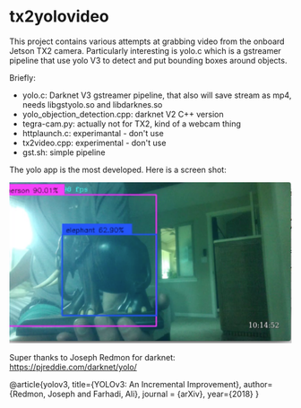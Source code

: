 # tx2yolovideo

This project contains various attempts at grabbing video from the onboard Jetson TX2 camera. Particularly interesting is yolo.c which is a gstreamer pipeline that use yolo V3 to detect and put bounding boxes around objects.

Briefly:

* yolo.c: Darknet V3 gstreamer pipeline, that also will save stream as mp4, needs libgstyolo.so and libdarknes.so
* yolo_objection_detection.cpp: darknet V2 C++ version
* tegra-cam.py: actually not for TX2, kind of a webcam thing
* httplaunch.c: experimantal - don't use
* tx2video.cpp: experimental - don't use
* gst.sh: simple pipeline

The yolo app is the most developed. Here is a screen shot:

<img height=50% height=50% src="./elephant.png"/>

Super thanks to Joseph Redmon for darknet: https://pjreddie.com/darknet/yolo/

@article{yolov3,
  title={YOLOv3: An Incremental Improvement},
  author={Redmon, Joseph and Farhadi, Ali},
  journal = {arXiv},
  year={2018}
}
